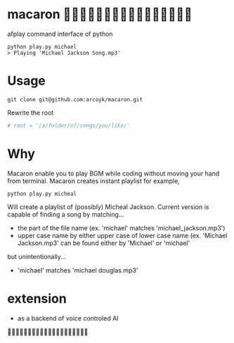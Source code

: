 # macaron 🎵🎵🎵🎵🎵🎵🎵🎵🎵🎵🎵🎵🎵🎵🎵🎵
afplay command interface of python

```
python play.py michael
> Playing 'Michael Jackson Song.mp3'
```

# Usage

```
git clone git@github.com:arcoyk/macaron.git
```

Rewrite the root
```play.py
# root = '/a/folder/of/songs/you/like/'
```

# Why

Macaron enable you to play BGM while coding without moving your hand from terminal.
Macaron creates instant playlist for example,

```
python play.py micheal
```

Will create a playlist of (possibly) Micheal Jackson. Current version is capable of finding a song by matching...

- the part of the file name (ex. 'michael' matches 'michael_jackson.mp3')
- upper case name by either upper case of lower case name (ex. 'Michael Jackson.mp3' can be found either by 'Michael' or 'michael'

but unintentionally...

- 'michael' matches 'michael douglas.mp3'

# extension

- as a backend of voice controled AI

🎵🎵🎵🎵🎵🎵🎵🎵🎵🎵🎵🎵🎵🎵🎵🎵🎵🎵🎵🎵
